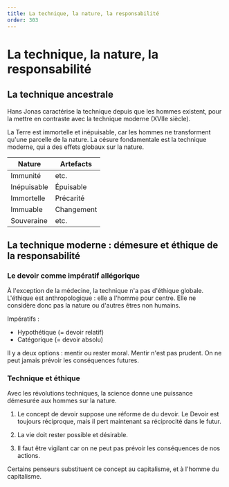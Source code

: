 ```yaml
---
title: La technique, la nature, la responsabilité
order: 303
---
```


# La technique, la nature, la responsabilité

## La technique ancestrale

Hans Jonas caractérise la technique depuis que les hommes existent, pour la mettre en contraste avec la technique moderne (XVIIe siècle).

La Terre est immortelle et inépuisable, car les hommes ne transforment qu'une parcelle de la nature.
La césure fondamentale est la technique moderne, qui a des effets globaux sur la nature.

|   Nature     |  Artefacts  |
|--------------|-------------|
| Immunité     | etc.        |
| Inépuisable  | Épuisable   |
| Immortelle   | Précarité   |
| Immuable     | Changement  |
| Souveraine   | etc.        |

## La technique moderne : démesure et éthique de la responsabilité

### Le devoir comme impératif allégorique

À l'exception de la médecine, la technique n'a pas d'éthique globale. L'éthique est anthropologique : elle a l'homme pour centre. Elle ne considère donc pas la nature ou d'autres êtres non humains.

Impératifs :
- Hypothétique (= devoir relatif)
- Catégorique (= devoir absolu)

Il y a deux options : mentir ou rester moral.
Mentir n'est pas prudent. On ne peut jamais prévoir les conséquences futures.

### Technique et éthique

Avec les révolutions techniques, la science donne une puissance démesurée aux hommes sur la nature.

1. Le concept de devoir suppose une réforme de du devoir. Le Devoir est toujours réciproque, mais il pert maintenant sa réciprocité dans le futur.

2. La vie doit rester possible et désirable.

3. Il faut être vigilant car on ne peut pas prévoir les conséquences de nos actions.

Certains penseurs substituent ce concept au capitalisme, et à l'homme du capitalisme. 
